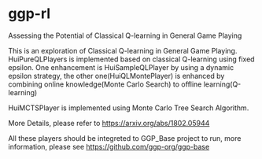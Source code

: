# ggp-rl
Assessing the Potential of Classical Q-learning in General Game Playing

This is an exploration of Classical Q-learning in General Game Playing. HuiPureQLPlayers is implemented based on classical Q-learning using fixed epsilon. One enhancement is HuiSampleQLPlayer by using a dynamic epsilon strategy, the other one(HuiQLMontePlayer) is enhanced by combining online knowledge(Monte Carlo Search) to offline learning(Q-learning)

HuiMCTSPlayer is implemented using Monte Carlo Tree Search Algorithm.

More Details, please refer to https://arxiv.org/abs/1802.05944

All these players should be integreted to GGP_Base project to run, more information, please see https://github.com/ggp-org/ggp-base

